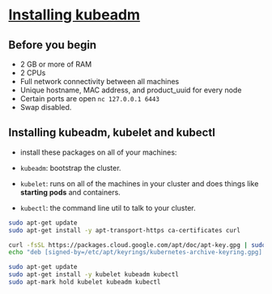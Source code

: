 # [Installing kubeadm](https://kubernetes.io/docs/setup/production-environment/tools/kubeadm/install-kubeadm/)

## Before you begin

+ 2 GB or more of RAM
+ 2 CPUs 
+ Full network connectivity between all machines
+ Unique hostname, MAC address, and product_uuid for every node
+ Certain ports are open `nc 127.0.0.1 6443`
+ Swap disabled.

## Installing kubeadm, kubelet and kubectl

+ install these packages on all of your machines:

+ `kubeadm`: bootstrap the cluster.

+ `kubelet`: runs on all of the machines in your cluster and does things like **starting pods** and containers.

+ `kubectl`: the command line util to talk to your cluster.

```bash
sudo apt-get update
sudo apt-get install -y apt-transport-https ca-certificates curl

curl -fsSL https://packages.cloud.google.com/apt/doc/apt-key.gpg | sudo gpg --dearmor -o /etc/apt/keyrings/kubernetes-archive-keyring.gpg
echo "deb [signed-by=/etc/apt/keyrings/kubernetes-archive-keyring.gpg] https://apt.kubernetes.io/ kubernetes-xenial main" | sudo tee /etc/apt/sources.list.d/kubernetes.list

sudo apt-get update
sudo apt-get install -y kubelet kubeadm kubectl
sudo apt-mark hold kubelet kubeadm kubectl
```